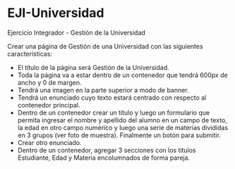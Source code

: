 # EJI-Universidad

Ejercicio Integrador - Gestión de la Universidad

Crear una página de Gestión de una Universidad con las siguientes características:

- El título de la página será Gestión de la Universidad.
- Toda la página va a estar dentro de un contenedor que tendrá 600px de ancho y 0 de margen.
- Tendrá una imagen en la parte superior a modo de banner.
- Tendrá un enunciado cuyo texto estará centrado con respecto al contenedor principal.
- Dentro de un contenedor crear un título y luego un formulario que permita ingresar el nombre y apellido del alumno en un campo de texto, la edad en otro campo numérico y luego una serie de materias divididas en 3 grupos (ver foto de muestra). 
Finalmente un botón para submitir.
- Crear otro enunciado.
- Dentro de un contenedor, agregar 3 secciones con los títulos Estudiante, Edad y Materia encolumnados de forma pareja.
